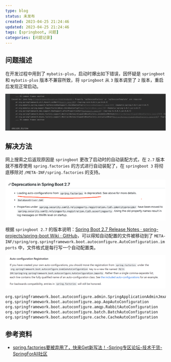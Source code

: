 ```yaml
---
type: blog
status: 未发布
created: 2023-04-25 21:24:46
updated: 2023-04-25 21:24:46
tags: [springboot, 问题]
categories: [问题记录]
---
```


## 问题描述

在开发过程中用到了 `mybatis-plus`，启动时爆出如下错误，因怀疑是 `springboot` 和 `mybatis-plus` 版本不兼容所致，将 `springboot` 从 `3` 版本调至了 `2` 版本，重启后发现正常启动。

![](附件/image/springboot%203%20自动装配方式更改_image_1.png)

## 解决方法

网上搜索之后返现原因是 `springboot` 更改了启动时的自动装配方式，在 `2.7` 版本就不推荐使用 `spring.factories` 的方式进行自动装配了，在 `springboot 3` 将彻底移除对 `/META-INF/spring.factories` 的支持。

![](附件/image/springboot%203%20自动装配方式更改_image_2.png)

根据 `springboot 2.7` 的版本说明：[Spring Boot 2.7 Release Notes · spring-projects/spring-boot Wiki · GitHub](https://github.com/spring-projects/spring-boot/wiki/Spring-Boot-2.7-Release-Notes#changes-to-auto-configuration)，可以得知自动配置的文件被移动到了 `META-INF/spring/org.springframework.boot.autoconfigure.AutoConfiguration.imports` 中，文件格式是每行写一个自动配置类。

![](附件/image/springboot%203%20自动装配方式更改_image_3.png)

```
org.springframework.boot.autoconfigure.admin.SpringApplicationAdminJmxAutoConfiguration
org.springframework.boot.autoconfigure.aop.AopAutoConfiguration
org.springframework.boot.autoconfigure.amqp.RabbitAutoConfiguration
org.springframework.boot.autoconfigure.batch.BatchAutoConfiguration
org.springframework.boot.autoconfigure.cache.CacheAutoConfiguration
```

## 参考资料

- [spring.factories要被弃用了，快来Get新写法！-Spring专区论坛-技术干货-SpringForAll社区](http://spring4all.com/forum-post/1638)
